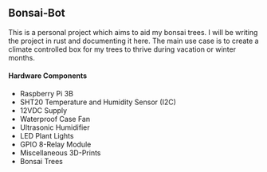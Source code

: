 ## Bonsai-Bot
This is a personal project which aims to aid my bonsai trees. I will be 
writing the project in rust and documenting it here. The main use case is to 
create a climate controlled box for my trees to thrive during vacation or winter months.

#### Hardware Components
- Raspberry Pi 3B
- SHT20 Temperature and Humidity Sensor (I2C)
- 12VDC Supply
- Waterproof Case Fan
- Ultrasonic Humidifier
- LED Plant Lights
- GPIO 8-Relay Module
- Miscellaneous 3D-Prints
- Bonsai Trees 
